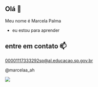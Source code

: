 ## Olá  🤍 

Meu nome é Marcela Palma
- eu estou para aprender


## entre em contato 📫

00001117333292sp@al.educacao.sp.gov.br

@marcelaa_ah 


![](https://media1.tenor.com/m/iUHKMSbav30AAAAd/aes-pfp.gif)

